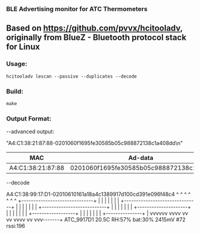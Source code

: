 ### BLE Advertising monitor for ATC Thermometers
Based on https://github.com/pvvx/hcitooladv, originally from BlueZ - Bluetooth protocol stack for Linux
---

### Usage:

```
hcitooladv lescan --passive --duplicates --decode
```

### Build:

```
make
```

### Output Format:

--advanced output:

"A4:C1:38:21:87:88-0201060f1695fe30585b05c988872138c1a408dd\n"

| MAC          | Ad-data                                      | RSSI |
| :----------: | -------------------------------------------- | ---- |
| A4:C1:38:21:87:88 | 0201060f1695fe30585b05c988872138c1a408 |  dd  |

--decode 

A4:C1:38:99:17:D1-02010610161a18a4c1389917d100cd391e096f48c4
                                      ^     ^   ^ ^ ^   ^ ^
       +------------------------------+     |   | | |   | |
       |    +-------------------------------+   | | |   | |
       |    |       +---------------------------+ | |   | |
       |    |       |       +---------------------+ |   | |
       |    |       |       |    +------------------+   | |
       |    |       |       |    |      +---------------+ |
    vvvvvv vvvv     vv      vv  vvvv    vv      vvv-------+
ATC_9917D1 20.5C RH:57% bat:30% 2415mV #72 rssi:196

